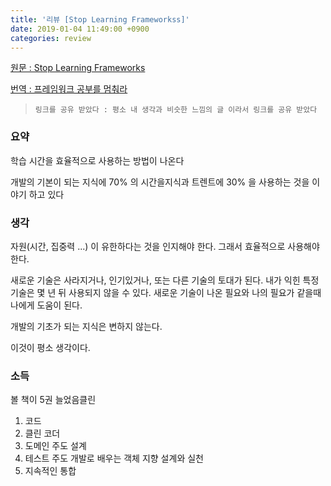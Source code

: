 ```yaml
---
title: '리뷰 [Stop Learning Frameworkss]'
date: 2019-01-04 11:49:00 +0900
categories: review
---
```


[원문 : Stop Learning Frameworks][original]

[번역 : 프레임워크 공부를 멈춰라][translation]

> `링크를 공유 받았다 : 평소 내 생각과 비슷한 느낌의 글 이라서 링크를 공유 받았다`

### 요약

학습 시간을 효율적으로 사용하는 방법이 나온다

개발의 기본이 되는 지식에 70% 의 시간을지식과 트렌트에 30% 을 사용하는 것을 이야기 하고 있다

### 생각

자원(시간, 집중력 ...) 이 유한하다는 것을 인지해야 한다. 그래서 효율적으로 사용해야 한다.

새로운 기술은 사라지거나, 인기있거나, 또는 다른 기술의 토대가 된다. 내가 익힌 특정기술은 몇 년 뒤 사용되지 않을 수 있다. 새로운 기술이 나온 필요와 나의 필요가 같을때 나에게 도움이 된다.

개발의 기초가 되는 지식은 변하지 않는다.

이것이 평소 생각이다.

### 소득

볼 책이 5권 늘었음클린

1. 코드
2. 클린 코더
3. 도메인 주도 설계
4. 테스트 주도 개발로 배우는 객체 지향 설계와 실천
5. 지속적인 통합

[original]: https://sizovs.net/2018/12/17/stop-learning-frameworks/?fbclid=IwAR0Z7akFcxic9iAJJVg4y4bByucngPael0kq485m_yL3IbuVcySyuftVJ3c
[translation]: https://medium.com/@jongyoungpark/%ED%94%84%EB%A0%88%EC%9E%84%EC%9B%8C%ED%81%AC-%EA%B3%B5%EB%B6%80%EB%A5%BC-%EB%A9%88%EC%B6%B0%EB%9D%BC-1afa37644474

